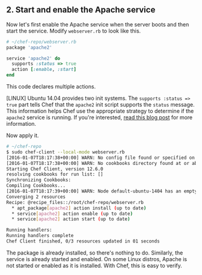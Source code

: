 ## 2. Start and enable the Apache service

Now let's first enable the Apache service when the server boots and then start the service. Modify <code class="file-path">webserver.rb</code> to look like this.

```ruby
# ~/chef-repo/webserver.rb
package 'apache2'

service 'apache2' do
  supports :status => true
  action [:enable, :start]
end
```

This code declares multiple actions.

[LINUX] Ubuntu 14.04 provides two init systems. The `supports :status => true` part tells Chef that the `apache2` init script supports the `status` message. This information helps Chef use the appropriate strategy to determine if the `apache2` service is running. If you're interested, [read this blog post](https://www.chef.io/blog/2014/09/18/chef-where-is-my-ubuntu-14-04-service-support/) for more information.

Now apply it.

```bash
# ~/chef-repo
$ sudo chef-client --local-mode webserver.rb
[2016-01-07T18:17:38+00:00] WARN: No config file found or specified on command line, using command line options.
[2016-01-07T18:17:38+00:00] WARN: No cookbooks directory found at or above current directory.  Assuming /root/chef-repo.
Starting Chef Client, version 12.6.0
resolving cookbooks for run list: []
Synchronizing Cookbooks:
Compiling Cookbooks...
[2016-01-07T18:17:39+00:00] WARN: Node default-ubuntu-1404 has an empty run list.
Converging 2 resources
Recipe: @recipe_files::/root/chef-repo/webserver.rb
  * apt_package[apache2] action install (up to date)
  * service[apache2] action enable (up to date)
  * service[apache2] action start (up to date)

Running handlers:
Running handlers complete
Chef Client finished, 0/3 resources updated in 01 seconds
```

The package is already installed, so there's nothing to do. Similarly, the service is already started and enabled. On some Linux distros, Apache is not started or enabled as it is installed. With Chef, this is easy to verify.
